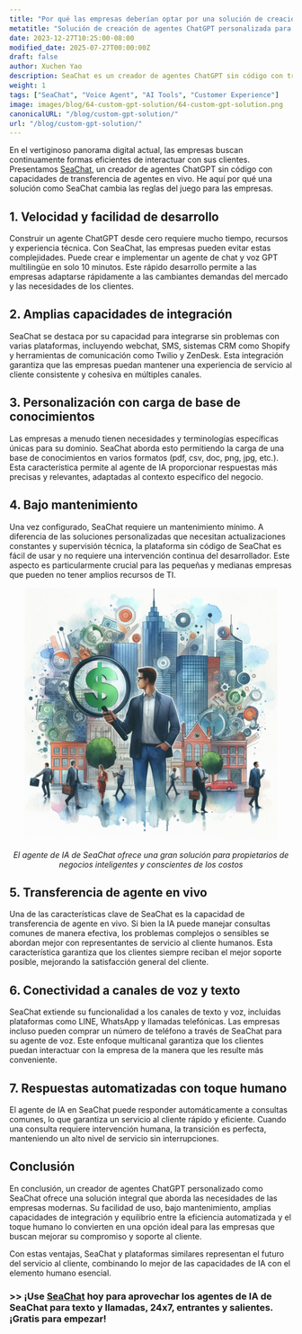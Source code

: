 ```yaml
---
title: "Por qué las empresas deberían optar por una solución de creación de agentes ChatGPT personalizada"
metatitle: "Solución de creación de agentes ChatGPT personalizada para empresas"
date: 2023-12-27T10:25:00-08:00
modified_date: 2025-07-27T00:00:00Z
draft: false
author: Xuchen Yao
description: SeaChat es un creador de agentes ChatGPT sin código con transferencia de agente en vivo, lo que permite la creación rápida de agentes de chat y voz multilingües. Ofrece una integración perfecta, fácil personalización y bajo mantenimiento, ideal para mejorar el servicio al cliente con una combinación de eficiencia de IA e interacción humana.
weight: 1
tags: ["SeaChat", "Voice Agent", "AI Tools", "Customer Experience"]
image: images/blog/64-custom-gpt-solution/64-custom-gpt-solution.png
canonicalURL: "/blog/custom-gpt-solution/"
url: "/blog/custom-gpt-solution/"
---
```


En el vertiginoso panorama digital actual, las empresas buscan continuamente formas eficientes de interactuar con sus clientes. Presentamos [SeaChat](https://chat.seasalt.ai/?utm_source=blog), un creador de agentes ChatGPT sin código con capacidades de transferencia de agentes en vivo. He aquí por qué una solución como SeaChat cambia las reglas del juego para las empresas.

## 1. **Velocidad y facilidad de desarrollo**

Construir un agente ChatGPT desde cero requiere mucho tiempo, recursos y experiencia técnica. Con SeaChat, las empresas pueden evitar estas complejidades. Puede crear e implementar un agente de chat y voz GPT multilingüe en solo 10 minutos. Este rápido desarrollo permite a las empresas adaptarse rápidamente a las cambiantes demandas del mercado y las necesidades de los clientes.

## 2. **Amplias capacidades de integración**

SeaChat se destaca por su capacidad para integrarse sin problemas con varias plataformas, incluyendo webchat, SMS, sistemas CRM como Shopify y herramientas de comunicación como Twilio y ZenDesk. Esta integración garantiza que las empresas puedan mantener una experiencia de servicio al cliente consistente y cohesiva en múltiples canales.

## 3. **Personalización con carga de base de conocimientos**

Las empresas a menudo tienen necesidades y terminologías específicas únicas para su dominio. SeaChat aborda esto permitiendo la carga de una base de conocimientos en varios formatos (pdf, csv, doc, png, jpg, etc.). Esta característica permite al agente de IA proporcionar respuestas más precisas y relevantes, adaptadas al contexto específico del negocio.

## 4. **Bajo mantenimiento**

Una vez configurado, SeaChat requiere un mantenimiento mínimo. A diferencia de las soluciones personalizadas que necesitan actualizaciones constantes y supervisión técnica, la plataforma sin código de SeaChat es fácil de usar y no requiere una intervención continua del desarrollador. Este aspecto es particularmente crucial para las pequeñas y medianas empresas que pueden no tener amplios recursos de TI.

<center>
<img height="450px" src="/images/blog/59-seachat-cost-capping/59-seachat-cost-aware-businesses.jpeg" alt="El agente de IA de SeaChat ofrece una gran solución para propietarios de negocios inteligentes y conscientes de los costos"/>

*El agente de IA de SeaChat ofrece una gran solución para propietarios de negocios inteligentes y conscientes de los costos*
</center>

## 5. **Transferencia de agente en vivo**

Una de las características clave de SeaChat es la capacidad de transferencia de agente en vivo. Si bien la IA puede manejar consultas comunes de manera efectiva, los problemas complejos o sensibles se abordan mejor con representantes de servicio al cliente humanos. Esta característica garantiza que los clientes siempre reciban el mejor soporte posible, mejorando la satisfacción general del cliente.

## 6. **Conectividad a canales de voz y texto**

SeaChat extiende su funcionalidad a los canales de texto y voz, incluidas plataformas como LINE, WhatsApp y llamadas telefónicas. Las empresas incluso pueden comprar un número de teléfono a través de SeaChat para su agente de voz. Este enfoque multicanal garantiza que los clientes puedan interactuar con la empresa de la manera que les resulte más conveniente.

## 7. **Respuestas automatizadas con toque humano**

El agente de IA en SeaChat puede responder automáticamente a consultas comunes, lo que garantiza un servicio al cliente rápido y eficiente. Cuando una consulta requiere intervención humana, la transición es perfecta, manteniendo un alto nivel de servicio sin interrupciones.

## Conclusión

En conclusión, un creador de agentes ChatGPT personalizado como SeaChat ofrece una solución integral que aborda las necesidades de las empresas modernas. Su facilidad de uso, bajo mantenimiento, amplias capacidades de integración y equilibrio entre la eficiencia automatizada y el toque humano lo convierten en una opción ideal para las empresas que buscan mejorar su compromiso y soporte al cliente.

Con estas ventajas, SeaChat y plataformas similares representan el futuro del servicio al cliente, combinando lo mejor de las capacidades de IA con el elemento humano esencial.

### >> ¡Use [SeaChat](https://chat.seasalt.ai/?utm_source=blog) hoy para aprovechar los agentes de IA de SeaChat para texto y llamadas, 24x7, entrantes y salientes. ¡Gratis para empezar!
